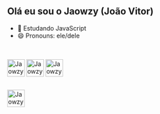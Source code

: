 ## Olá eu sou o Jaowzy (João Vitor)

- 🌱 Estudando JavaScript
- 😄 Pronouns: ele/dele

##

<div style="display: inline_block"><br>
      <img align="center" alt="Jaowzy.Js height="30" width="40" src="https://cdn.jsdelivr.net/gh/devicons/devicon@latest/icons/javascript/javascript-original.svg" />
  <img align="center" alt="Jaowzy.Js height="30" width="40" src="https://cdn.jsdelivr.net/gh/devicons/devicon@latest/icons/html5/html5-original.svg" />
  <img align="center" alt="Jaowzy.Js height="30" width="40" src="https://cdn.jsdelivr.net/gh/devicons/devicon@latest/icons/css3/css3-original.svg" />
</div>

##

<div>
  <a href="https://www.linkedin.com/in/jo%C3%A3o-vitor-gomes-castelo-branco-b5aa99307/" target="_blank">
            <img align="center" alt="Jaowzy.li height="30" width="40" src="https://cdn.jsdelivr.net/gh/devicons/devicon@latest/icons/linkedin/linkedin-original.svg" target="_blank"></a>
</div>


